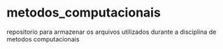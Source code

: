 # metodos_computacionais
repositorio para armazenar os arquivos utilizados durante a disciplina de metodos computacionais
